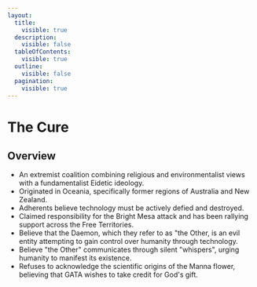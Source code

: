 ```yaml
---
layout:
  title:
    visible: true
  description:
    visible: false
  tableOfContents:
    visible: true
  outline:
    visible: false
  pagination:
    visible: true
---
```


# The Cure

## Overview

* An extremist coalition combining religious and environmentalist views with a fundamentalist Eidetic ideology.
* Originated in Oceania, specifically former regions of Australia and New Zealand.
* Adherents believe technology must be actively defied and destroyed.
* Claimed responsibility for the Bright Mesa attack and has been rallying support across the Free Territories.
* Believe that the Daemon, which they refer to as "the Other, is an evil entity attempting to gain control over humanity through technology.
* Believe "the Other" communicates through silent "whispers", urging humanity to manifest its existence.
* Refuses to acknowledge the scientific origins of the Manna flower, believing that GATA wishes to take credit for God's gift.
